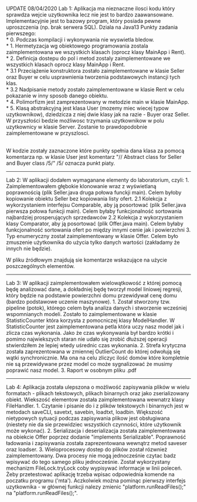 UPDATE 08/04/2020
Lab 1:
Aplikacja ma nieznaczne ilosci kodu który sprawdza wejcie uzytkownika lecz nie jest to bardzo zaawansowane.
Implementacyjnie jest to bazowy program, który posiada pewne uproszczenia (np. brak serwera SQL).
Dziala na Java13
Punkty zadania pierwszego:<br/>
	* 0. Podczas kompilacji i wykonywania nie wyswietla bledow.<br/>
	* 1. Hermetyzacja wg obiektowego programowania zostala zaimplementowana we wszystkich klasach (oprocz klasy MainApp i Rent).<br/>
	* 2. Definicja dostepu do pol i metod zostaly zaimplementowane we wszystkich klasach oprocz klasy MainApp i Rent.<br/>
		* 3.1 Przeciążenie konstruktora zostało zaimplementowane w klasie Seller oraz Buyer w celu usprawnienia tworzenia podstawowych instancji tych klas.<br/>
		* 3.2 Nadpisanie metody zostało zaimplementowane w klasie Rent w celu pokazanie w inny sposob danego obiektu.<br/>
	* 4. Polimorfizm jest zamprezentowany w metodzie main w klasie MainApp.<br/>
	* 5. Klasą abstrakcyjną jest klasa User (mozemy miec wiecej typow uzytkownikow), dziedzicza z niej dwie klasy jak na razie - Buyer oraz Seller. W przyszłości bedzie możliwosc trzymania uzytkownikow w polu uzytkownicy w klasie Server. Zostanie to prawdopodobnie zaimplementowane w przyszlosci.<br/><br/>
	
W kodzie zostały zaznaczone które punkty spełnia dana klasa za pomocą komentarza np.
w klasie User jest komentarz "// Abstract class for Seller and Buyer class \/5\/"
\/5\/ oznacza punkt piaty. 

---------------------------------------------------------------------------------------

Lab 2:
W aplikacji dodałem wymaganane elementy do laboratorium, czyli:
	1. Zaimplementowałem głębokie klonowanie wraz z wyświetlaną poprawnością (plik Seller.java druga połowa funckji main). Celem byłoby kopiowanie obiektu Seller bez kopiowania listy ofert.
		2.1 Kolekcja z wykorzystaniem interfejsu Comparable, aby ją posortować (plik Seller.java pierwsza połowa funkcji main). Celem byłaby funkcjonalność sortowania najbardziej prosperujących sprzedawców
		2.2 Kolekcja z wykorzystaniem klasy Comparator, aby ją posortować (plik Offer.java main). Celem byłaby funkcjonalność sortowania ofert po między innymi cenie jak i powierzchni
	3. Typ enumeryczny został zaimplementowany w klasie Offer. Celem było zmuszenie użytkownika do użycia tylko danych wartości (zakładamy że innych nie będzie).

W pliku źródłowym znajdują sie komentarze wskazujące na użycie poszczególnych elementów.

---------------------------------------------------------------------------------------

Lab 3:
W aplikacji zaimplementowałem wielowątkowość z której pomocą będę analizować dane, a dokładniej będę tworzył model liniowej regresji,
który będzie na podstawie powierzchni domu przewidywał cenę domu (bardzo podstawowe uczenie maszynowe).
	1. Został stworzony tzw. pipeline (potok), którego celem była analiza danych i stworzenie wcześniej wspomnianych modeli. Zostało to zaimplementowane w klasie StatisticCounter która korzysta z pomocniczej klasy ModelHandler. W StatisticCounter jest zaimplementowana petla która uczy nasz model jak i zlicza czas wykonania. Jako że czas wykonywania był bardzo krótki i pomimo najwiekszych staran nie udało się zrobić dłuższej operacji stwierdziłem że lepiej wtedy uśrednic czas wykonania.
	2. Strefa krytyczna została zaprezentowana w zmiennej OutlierCount do której odwołują się wątki synchronicznie. Ma ona na celu zliczyc ilość domów które kompletnie nie są przewidywane przez model co może sygnalizować że musimy poprawić nasz model.
	3. Raport w osobnym pliku .pdf

---------------------------------------------------------------------------------------

Lab 4:
Aplikacja została ulepszona o możliwość zapisywania plików w wielu formatach - plikach tekstowych, plikach binarnych oraz jako zserializowany obiekt.
Wiekszość elementow została zaimplementowana wewnatrz klasy FileHandler.
	1. Czytanie i pisanie do i z plików tekstowych i binarnych jest w metodach saveCLI, savetxt, savebin, loadtxt, loadbin. Większość nietypowych
	sytuacji podczas zapisywania plikow jest obsługiwana (niestety nie da sie przewidziec wszystkich czynności, które użytkownik może wykonać).
	2. Serializacja i deserializacja została zaimplementowana na obiekcie Offer poprzez dodanie "implements Serializable". Poprawność ładowania i 
	zapisywania została zaprezentowana wewnątrz metod saveser oraz loadser.
	3. Wieloprocesowy dostep do plików został rózwnież zaimplementowany. Dwa procesy nie mogą jednocześnie czytac badz wpisywać do tego samego pliku jednocześnie. Został wykorzystany mechanizm FileLock.tryLock coby wypisywać informacje w linii poleceń. Żeby przetestować aplikację trzeba wpisac
	odpowiednia komende na poczatku programu ('mta'). Aczkolwiek można pominąc pierwszy interfejs uzytkownika - w głównej funkcji nalezy zmienic "platform.runReadFiles();" na "platform.runReadFiles();".

